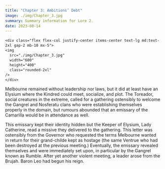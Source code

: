 ```yaml
---
title: "Chapter 3: Ambitions’ Debt"
image: ./img/Chapter_3.jpg
summary: Summary information for Lore 2.
date: 2023-08-14
---
```

    <div class="flex flex-col justify-center items-center text-lg md:text-2xl gap-2 mb-10 mx-5">
    <img
      src="./img/Chapter_3.jpg"
      width="600"
      height="400"
      class="rounded-2xl"
    />
    </div>

Melbourne remained without leadership nor laws, but it did at least have an Elysium where the Kindred could meet, socialize, and plot. The Toreador, social creatures in the extreme, called for a gathering ostensibly to welcome the Gangrel and Nosferatu clans who were establishing themselves properly in the domain, but rumours abounded that an emissary of the Camarilla would be in attendance as well.

This emissary kept their identity hidden but the Keeper of Elysium, Lady Catherine, read a missive they delivered to the gathering. This letter was ostensibly from the Governor who requested the terms Melbourne wanted in return for their grand-childe kept as hostage (the same Ventrue who had been destroyed at the previous meeting.) Eventually, the emissary revealed themselves and were immediately set upon, in particular by the Gangrel known as Rumble. After yet another violent meeting, a leader arose from the Brujah. Baron Leo had begun his reign.